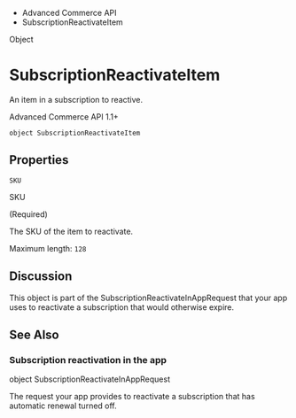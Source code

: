

- Advanced Commerce API
-  SubscriptionReactivateItem 

Object

# SubscriptionReactivateItem

An item in a subscription to reactive.

Advanced Commerce API 1.1+

``` source
object SubscriptionReactivateItem
```

## Properties

`SKU`

SKU

 (Required) 

The SKU of the item to reactivate.

Maximum length: `128`

## Discussion

This object is part of the SubscriptionReactivateInAppRequest that your app uses to reactivate a subscription that would otherwise expire.

## See Also

### Subscription reactivation in the app

object SubscriptionReactivateInAppRequest

The request your app provides to reactivate a subscription that has automatic renewal turned off.

